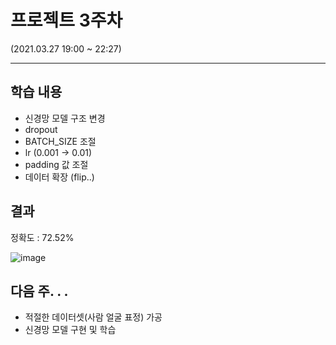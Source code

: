 # 프로젝트 3주차

(2021.03.27 19:00 ~ 22:27)

***

## 학습 내용

- 신경망 모델 구조 변경
- dropout
- BATCH_SIZE 조절
- lr (0.001 -> 0.01)
- padding 값 조절
- 데이터 확장 (flip..)

## 결과

정확도 : 72.52%

![image](https://user-images.githubusercontent.com/69145799/112721855-844dae00-8f49-11eb-9c21-9d6d65127796.png)

## 다음 주. . .

- 적절한 데이터셋(사람 얼굴 표정) 가공
- 신경망 모델 구현 및 학습

